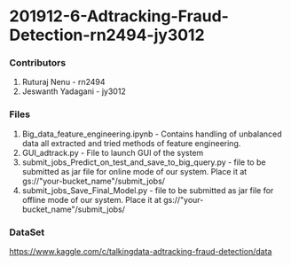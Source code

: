 # 201912-6-Adtracking-Fraud-Detection-rn2494-jy3012

### Contributors
1. Ruturaj Nenu - rn2494
2. Jeswanth Yadagani - jy3012

### Files
1. Big_data_feature_engineering.ipynb - Contains handling of unbalanced data all extracted and tried methods of feature engineering.
2. GUI_adtrack.py - File to launch GUI of the system
3. submit_jobs_Predict_on_test_and_save_to_big_query.py - file to be submitted as jar file for online mode of our system. Place it at gs://"your-bucket_name"/submit_jobs/
4. submit_jobs_Save_Final_Model.py - file to be submitted as jar file for offline mode of our system. Place it at gs://"your-bucket_name"/submit_jobs/

### DataSet
https://www.kaggle.com/c/talkingdata-adtracking-fraud-detection/data
